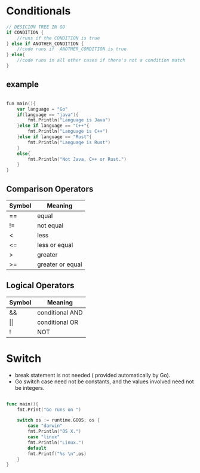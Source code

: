# Conditionals

```go
// DESICION TREE IN GO
if CONDITION {
    //runs if the CONDITION is true
} else if ANOTHER_CONDITION {
    //code runs if  ANOTHER_CONDITION is true
} else{
    //code runs in all other cases if there's not a condition match
}

```

## example

```go

fun main(){
    var language = "Go"
    if(language == "java"){
        fmt.Println("Language is Java")
    }else if language == "C++"{
        fmt.Println("Language is C++")
    }else if language == "Rust"{
        fmt.Println("Language is Rust")
    }
    else{
        fmt.Println("Not Java, C++ or Rust.")
    }
}
```

## Comparison Operators

| Symbol | Meaning          |
| ------ | ---------------- |
| ==     | equal            |
| !=     | not equal        |
| <      | less             |
| <=     | less or equal    |
| >      | greater          |
| >=     | greater or equal |

## Logical Operators

| Symbol | Meaning         |
| ------ | --------------- |
| &&     | conditional AND |
| \|\|   | conditional OR  |
| !      | NOT             |

# Switch

- break statement is not needed ( provided automatically by Go).
- Go switch case need not be constants, and the values involved need not be integers.

```go

func main(){
    fmt.Print("Go runs on ")

    switch os := runtime.GOOS; os {
        case "darwin"
        fmt.Println("OS X.")
        case "linux"
        fmt.Println("Linux.")
        default
        fmt.Printf("%s \n",os)
    }
}

```
